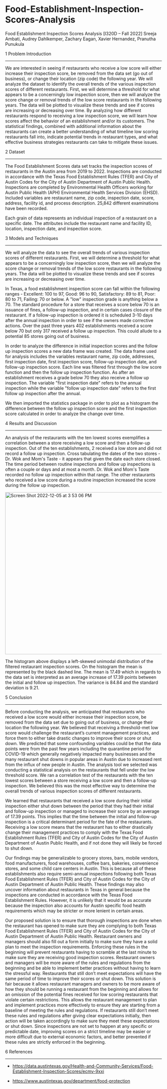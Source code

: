 # Food-Establishment-Inspection-Scores-Analysis

Food Establishment Inspection Scores Analysis
[I320D – Fall 2022]
Sreeja Ambati,
Audrey Dahlkemper,
Zachary Eagan,
Xavier Hernandez,
Pranutha Punukula


1 Problem Introduction
_______________________

We are interested in seeing if restaurants who receive a low score will either increase their inspection score, be removed from the data set (go out of business), or change their location (zip code) the following year. We will analyze the dataset to identify the overall trends of the various inspection scores of different restaurants. First, we will determine a threshold for what appears to be a concerningly low inspection score, then we will analyze the score change or removal trends of the low score restaurants in the following years. The data will be plotted to visualize these trends and see if scores are increasing or decreasing over time. By analyzing how different restaurants respond to receiving a low inspection score, we will learn how scores affect the behavior of an establishment and/or its customers. The statistical findings, combined with additional information about the restaurants can create a better understanding of what timeline low scoring restaurants fall into, indicate potential trends in restaurant types, and what effective business strategies restaurants can take to mitigate these issues.

2 Dataset
__________

The Food Establishment Scores data set tracks the inspection scores of restaurants in the Austin area from 2019 to 2022. Inspections are conducted in accordance with the Texas Food Establishment Rules (TFER) and City of Austin Codes for the City of Austin Department of Austin Public Health. Inspections are completed by Environmental Health Officers working for Austin Public Health (APH) Environmental Health Services Division (EHSD). Included variables are restaurant name, zip code, inspection date, score, address, facility id, and process description. 25,842 different examinations have been recorded. 

Each grain of data represents an individual inspection of a restaurant on a specific date. The attributes include the restaurant name and facility ID, location, inspection date, and inspection score. 


3 Models and Techniques
_______________________

We will analyze the data to see the overall trends of various inspection scores of different restaurants. First, we will determine a threshold for what appears to be a concerningly low inspection score, then we will analyze the score change or removal trends of the low score restaurants in the following years. The data will be plotted to visualize these trends and see if scores are increasing or decreasing over time.

In Texas, a food establishment inspection score can fall within the following ranges - Excellent: 100 to 97, Good: 96 to 90, Satisfactory: 89 to 81, Poor: 80 to 71, Failing: 70 or below. A "low" inspection grade is anything below a 70. The standard procedure for a store that receives a score below 70 is an issuance of fines, a follow-up inspection, and in certain cases closure of the restaurant. If a follow-up inspection is ordered it is scheduled 3-10 days after the annual inspection in order to see if the owners made corrective actions. Over the past three years 402 establishments received a score below 70 but only 317 received a follow up inspection. This could allude to a potential 85 stores going out of business. 

In order to analyze the difference in initial inspection scores and the follow up inspection scores a new data frame was created. The data frame used for analysis includes the variables restaurant name, zip code, addresses, first inspection date, first inspection score, follow-up inspection date, and follow-up inspection score. Each line was filtered first through the low score function and then the follow up inspection function. As after an establishment receives a grade below 70 they also receive a follow up inspection. The variable "first inspection date" refers to the annual inspection while the variable "follow up inspection date" refers to the first follow up inspection after the annual.

We then imported the statistics package in order to plot as a histogram the difference between the follow up inspection score and the first inspection score calculated in order to analyze the change over time. 

4 Results and Discussion
_________________________

An analysis of the restaurants with the ten lowest scores exemplifies a correlation between a store receiving a low score and then a follow-up inspection. Out of the ten establishments, 2 received a low store and did not record a follow up inspection. Cross tabulating the dates of the two stores - Dr. Wok and Mom's Taste - it appears that given the date each store closed. The time period between routine inspections and follow up inspections is often a couple or days and at most a month. Dr. Wok and Mom's Taste recorded no follow up inspection within that range. The other restaurants who received a low score during a routine inspection increased the score during the follow up inspection. 

<img width="521" alt="Screen Shot 2022-12-05 at 3 53 06 PM" src="https://user-images.githubusercontent.com/51467244/205750253-f280b380-96e4-47d1-aab9-7c309f447e43.png">

The histogram above displays a left-skewed unimodal distribution of the filtered restaurant inspection scores. On the histogram the mean is represented by the black dashed line. The mean is 17.49 which in regards to the data set is interpreted as an average increase of 17.39 points between the initial and follow up inspection. The variance is 84.84 and the standard deviation is 9.21. 

5 Conclusion
_____________

Before conducting the analysis, we anticipated that restaurants who received a low score would either increase their inspection score, be removed from the data set due to going out of business, or change their location the following year. We believed that receiving a threshold-met low score would challenge the restaurant’s current management practices, and force them to either take drastic changes to improve their score or shut down. We predicted that some confounding variables could be that the data points were from the past few years including the quarantine period for COVID-19 which generally negatively impacted many businesses and the many restaurant shut downs in popular areas in Austin due to increased rent from the influx of new people in Austin. The analysis tool we selected was conducting a statistical analysis on the restaurants that fell under the low threshold score. We ran a correlation test of the restaurants with the ten lowest scores between a store receiving a low score and then a follow-up inspection. We believed this was the most effective way to determine the overall trends of various inspection scores of different restaurants. 

We learned that restaurants that received a low score during their initial inspection either shut down between the period that they had their initial and follow-up inspection or managed to increase their score by an average of 17.39 points. This implies that the time between the initial and follow-up inspection is a critical determinant period for the fate of the restaurants. Receiving a low score means that the restaurant has to either drastically change their management practices to comply with the Texas Food Establishment Rules (TFER) and City of Austin Codes for the City of Austin Department of Austin Public Health, and if not done they will likely be forced to shut down. 

Our findings may be generalizable to grocery stores, bars, mobile vendors, food manufacturers, food warehouses, coffee bars, bakeries, convenience stores, and some child care centers in Austin. This is because all of these establishments also require semi-annual inspections following both Texas Food Establishment Rules (TFER) and City of Austin Codes for the City of Austin Department of Austin Public Health. These findings may also uncover information about restaurants in Texas in general because the inspections are conducted in accordance with the Texas Food Establishment Rules. However, it is unlikely that it would be as accurate because the inspection also accounts for Austin specific food health requirements which may be stricter or more lenient in certain areas. 

Our proposed solution is to ensure that thorough inspections are done when the restaurant has opened to make sure they are complying to both Texas Food Establishment Rules (TFER) and City of Austin Codes for the City of Austin Department of Austin Public Health. Restaurant owners and managers should also fill out a form initially to make sure they have a solid plan to meet the inspection requirements. Enforcing these rules in the beginning will prevent restaurants having to scramble at the last minute to make sure they are receiving good inspection scores. Restaurant owners and managers will be more aware of the rules and regulations from the beginning and be able to implement better practices without having to learn the stressful way. Restaurants that still don’t meet expectations will have the same period of time to improve their scores or shut down. This solution is fair because it allows restaurant managers and owners to be more aware of how they should be running a restaurant from the beginning and allows for an omission of the potential fines received for low scoring restaurants that violate certain restrictions. This allows the restaurant management to plan and implement practices more effectively to ensure they are starting from a baseline of meeting the rules and regulations. If restaurants still don’t meet these rules and regulations after giving clear expectations initially, then action will be taken accordingly to make sure they meet these expectations or shut down. Since inspections are not set to happen at any specific or predictable date, improving scores on a strict timeline may be easier or more difficult due to external economic factors, and better prevented if these rules are strictly enforced in the beginning.  

6 References
_____________

- https://data.austintexas.gov/Health-and-Community-Services/Food-Establishment-Inspection-Scores/ecmv-9xxi

- https://www.austintexas.gov/department/food-protection



